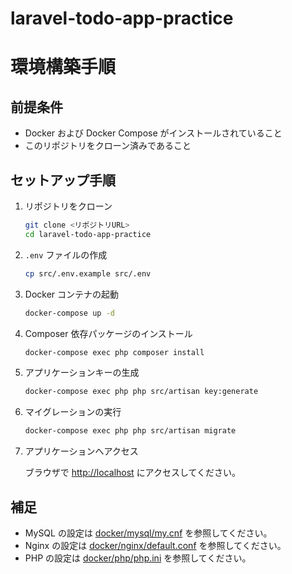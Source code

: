 # laravel-todo-app-practice

# 環境構築手順

## 前提条件

- Docker および Docker Compose がインストールされていること
- このリポジトリをクローン済みであること

## セットアップ手順

1. リポジトリをクローン

   ```sh
   git clone <リポジトリURL>
   cd laravel-todo-app-practice
   ```

2. `.env` ファイルの作成

   ```sh
   cp src/.env.example src/.env
   ```

3. Docker コンテナの起動

   ```sh
   docker-compose up -d
   ```

4. Composer 依存パッケージのインストール

   ```sh
   docker-compose exec php composer install
   ```

5. アプリケーションキーの生成

   ```sh
   docker-compose exec php php src/artisan key:generate
   ```

6. マイグレーションの実行

   ```sh
   docker-compose exec php php src/artisan migrate
   ```

7. アプリケーションへアクセス

   ブラウザで [http://localhost](http://localhost) にアクセスしてください。

## 補足

- MySQL の設定は [docker/mysql/my.cnf](docker/mysql/my.cnf) を参照してください。
- Nginx の設定は [docker/nginx/default.conf](docker/nginx/default.conf) を参照してください。
- PHP の設定は [docker/php/php.ini](docker/php/php.ini) を参照してください。
